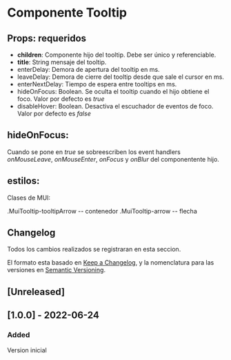 # Componente Tooltip

## Props: **requeridos**

- **children**: Componente hijo del tooltip. Debe ser único y referenciable.
- **title**: String mensaje del tooltip.
- enterDelay: Demora de apertura del tooltip en ms.
- leaveDelay: Demora de cierre del tooltip desde que sale el cursor en ms.
- enterNextDelay: Tiempo de espera entre tooltips en ms.
- hideOnFocus: Boolean. Se oculta el tooltip cuando el hijo obtiene el foco. Valor por defecto es _true_
- disableHover: Boolean. Desactiva el escuchador de eventos de foco. Valor por defecto es _false_

## hideOnFocus:

Cuando se pone en _true_ se sobreescriben los event handlers _onMouseLeave_, _onMouseEnter_, _onFocus_ y _onBlur_ del componentente hijo.

## estilos:

Clases de MUI:

.MuiTooltip-tooltipArrow -- contenedor
.MuiTooltip-arrow -- flecha

## Changelog

Todos los cambios realizados se registraran en esta seccion.

El formato esta basado en [Keep a Changelog](https://keepachangelog.com/en/1.0.0/),
y la nomenclatura para las versiones en [Semantic Versioning](https://semver.org/spec/v2.0.0.html).

## [Unreleased]

## [1.0.0] - 2022-06-24

### Added

Version inicial
